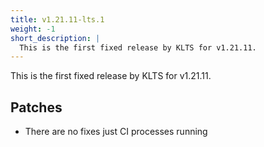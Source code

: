 ```yaml
---
title: v1.21.11-lts.1
weight: -1
short_description: |
  This is the first fixed release by KLTS for v1.21.11.
---
```


This is the first fixed release by KLTS for v1.21.11.

## Patches

- There are no fixes just CI processes running
